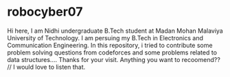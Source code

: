 # robocyber07
Hi here,
I am Nidhi undergraduate B.Tech student at Madan Mohan Malaviya University of Technology.
I am persuing my B.Tech in Electronics and Communication Engineering.
In this repository, i tried to contribute some problem solving questions from codeforces and
some problems related to data structures....
Thanks for your visit.
Anything you want to recoomend??
// I would love to listen that.
